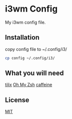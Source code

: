 # i3wm Config

My i3wm config file.

## Installation

copy config file to ~/.config/i3/

```bash
cp config ~/.config/i3/
```

## What you will need
[tilix](https://gnunn1.github.io/tilix-web/)
[Oh My Zsh](https://ohmyz.sh/)
[caffeine](https://www.atechtown.com/caffeine-for-ubuntu/)



## License
[MIT](https://choosealicense.com/licenses/mit/)
